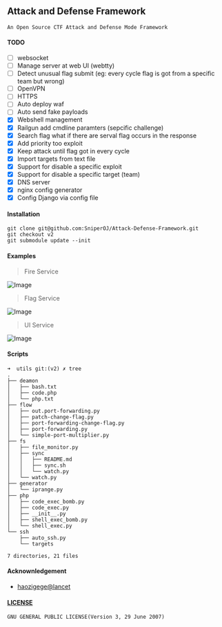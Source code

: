 Attack and Defense Framework
---

```
An Open Source CTF Attack and Defense Mode Framework
```

#### TODO
- [ ] websocket
- [ ] Manage server at web UI (webtty)
- [ ] Detect unusual flag submit (eg: every cycle flag is got from a specific team but wrong)
- [ ] OpenVPN
- [ ] HTTPS
- [ ] Auto deploy waf
- [ ] Auto send fake payloads
- [x] Webshell management
- [x] Railgun add cmdline paramters (sepcific challenge)
- [x] Search flag what if there are serval flag occurs in the response
- [x] Add priority too exploit
- [x] Keep attack until flag got in every cycle
- [x] Import targets from text file
- [x] Support for disable a specific exploit
- [x] Support for disable a specific target (team)
- [x] DNS server
- [x] nginx config generator
- [x] Config Django via config file

#### Installation
```
git clone git@github.com:SniperOJ/Attack-Defense-Framework.git
git checkout v2
git submodule update --init
```

#### Examples
> Fire Service  

![Image](https://upload-images.jianshu.io/upload_images/2355077-ee95171cdbf0d94d.png?imageMogr2/auto-orient/strip%7CimageView2/2/w/1240)

> Flag Service  

![Image](https://upload-images.jianshu.io/upload_images/2355077-280e23fbbe848ecd.png?imageMogr2/auto-orient/strip%7CimageView2/2/w/1240)

> UI Service  

![Image](https://upload-images.jianshu.io/upload_images/2355077-c34fe47bf341698b.png?imageMogr2/auto-orient/strip%7CimageView2/2/w/1240)


#### Scripts

```
➜  utils git:(v2) ✗ tree
.
├── deamon
│   ├── bash.txt
│   ├── code.php
│   └── php.txt
├── flow
│   ├── out.port-forwarding.py
│   ├── patch-change-flag.py
│   ├── port-forwarding-change-flag.py
│   ├── port-forwarding.py
│   └── simple-port-multiplier.py
├── fs
│   ├── file_monitor.py
│   ├── sync
│   │   ├── README.md
│   │   ├── sync.sh
│   │   └── watch.py
│   └── watch.py
├── generator
│   └── iprange.py
├── php
│   ├── code_exec_bomb.py
│   ├── code_exec.py
│   ├── __init__.py
│   ├── shell_exec_bomb.py
│   └── shell_exec.py
└── ssh
    ├── auto_ssh.py
    └── targets

7 directories, 21 files
```

#### Acknownledgement
* [haozigege@lancet](https://github.com/zhl2008/flag_service)

#### [LICENSE](https://github.com/WangYihang/Attack_Defense_Framework/blob/master/LICENSE)
```
GNU GENERAL PUBLIC LICENSE(Version 3, 29 June 2007)
```
